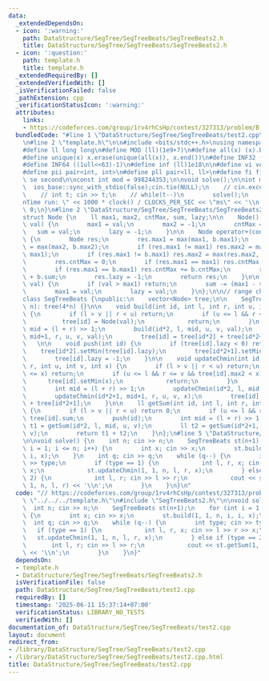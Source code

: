 ```yaml
---
data:
  _extendedDependsOn:
  - icon: ':warning:'
    path: DataStructure/SegTree/SegTreeBeats/SegTreeBeats2.h
    title: DataStructure/SegTree/SegTreeBeats/SegTreeBeats2.h
  - icon: ':question:'
    path: template.h
    title: template.h
  _extendedRequiredBy: []
  _extendedVerifiedWith: []
  _isVerificationFailed: false
  _pathExtension: cpp
  _verificationStatusIcon: ':warning:'
  attributes:
    links:
    - https://codeforces.com/group/1rv4rhCsHp/contest/327313/problem/B
  bundledCode: "#line 1 \"DataStructure/SegTree/SegTreeBeats/test2.cpp\"\n// https://codeforces.com/group/1rv4rhCsHp/contest/327313/problem/B\n\
    \n#line 2 \"template.h\"\n\n#include <bits/stdc++.h>\nusing namespace std;\n \n\
    #define ll long long\n#define MOD (ll)(1e9+7)\n#define all(x) (x).begin(),(x).end()\n\
    #define unique(x) x.erase(unique(all(x)), x.end())\n#define INF32 ((1ull<<31)-1)\n\
    #define INF64 ((1ull<<63)-1)\n#define inf (ll)1e18\n\n#define vi vector<int>\n\
    #define pii pair<int, int>\n#define pll pair<ll, ll>\n#define fi first\n#define\
    \ se second\n\nconst int mod = 998244353;\n\nvoid solve();\n\nint main(){\n  \
    \  ios_base::sync_with_stdio(false);cin.tie(NULL);\n    // cin.exceptions(cin.failbit);\n\
    \    // int t; cin >> t;\n    // while(t--)\n        solve();\n    cerr << \"\\\
    nTime run: \" << 1000 * clock() / CLOCKS_PER_SEC << \"ms\" << '\\n';\n    return\
    \ 0;\n}\n#line 2 \"DataStructure/SegTree/SegTreeBeats/SegTreeBeats2.h\"\n\n\n\
    struct Node {\n    ll max1, max2, cntMax, sum, lazy;\n\n    Node() {}\n\n    Node(int\
    \ val) {\n        max1 = val;\n        max2 = -1;\n        cntMax = 1;\n     \
    \   sum = val;\n        lazy = -1;\n    }\n\n    Node operator+(const Node &b)\
    \ {\n        Node res;\n        res.max1 = max(max1, b.max1);\n        res.max2\
    \ = max(max2, b.max2);\n        if (res.max1 != max1) res.max2 = max(res.max2,\
    \ max1);\n        if (res.max1 != b.max1) res.max2 = max(res.max2, b.max1); \n\
    \        res.cntMax = 0;\n        if (res.max1 == max1) res.cntMax += cntMax;\n\
    \        if (res.max1 == b.max1) res.cntMax += b.cntMax;\n        res.sum = sum\
    \ + b.sum;\n        res.lazy = -1;\n        return res;\n    }\n\n    void setMin(int\
    \ val) {\n        if (val > max1) return;\n        sum -= (max1 - val) * cntMax;\n\
    \        max1 = val;\n        lazy = val;\n    }\n};\n\n// range chmin, sum\n\
    class SegTreeBeats {\npublic:\n    vector<Node> tree;\n\n    SegTreeBeats(int\
    \ n): tree(4*n) {}\n\n    void build(int id, int l, int r, int u, int v, int val)\
    \ {\n        if (l > v || r < u) return;\n        if (u <= l && r <= v) {\n  \
    \          tree[id] = Node(val);\n            return;\n        }\n        int\
    \ mid = (l + r) >> 1;\n        build(id*2, l, mid, u, v, val);\n        build(id*2+1,\
    \ mid+1, r, u, v, val);\n        tree[id] = tree[id*2] + tree[id*2+1];\n    }\
    \   \n\n    void push(int id) {\n        if (tree[id].lazy < 0) return;\n    \
    \    tree[id*2].setMin(tree[id].lazy);\n        tree[id*2+1].setMin(tree[id].lazy);\n\
    \        tree[id].lazy = -1;\n    }\n\n    void updateChmin(int id, int l, int\
    \ r, int u, int v, int x) {\n        if (l > v || r < u) return;\n        if (tree[id].max1\
    \ <= x) return;\n        if (u <= l && r <= v && tree[id].max2 < x) {\n      \
    \      tree[id].setMin(x);\n            return;\n        }\n        push(id);\n\
    \        int mid = (l + r) >> 1;\n        updateChmin(id*2, l, mid, u, v, x);\n\
    \        updateChmin(id*2+1, mid+1, r, u, v, x);\n        tree[id] = tree[id*2]\
    \ + tree[id*2+1];\n    }\n\n    ll getSum(int id, int l, int r, int u, int v)\
    \ {\n        if (l > v || r < u) return 0;\n        if (u <= l && r <= v) return\
    \ tree[id].sum;\n        push(id);\n        int mid = (l + r) >> 1;\n        ll\
    \ t1 = getSum(id*2, l, mid, u, v);\n        ll t2 = getSum(id*2+1, mid+1, r, u,\
    \ v);\n        return t1 + t2;\n    }\n};\n#line 5 \"DataStructure/SegTree/SegTreeBeats/test2.cpp\"\
    \n\nvoid solve() {\n    int n; cin >> n;\n    SegTreeBeats st(n+1);\n    for (int\
    \ i = 1; i <= n; i++) {\n        int x; cin >> x;\n        st.build(1, 1, n, i,\
    \ i, x);\n    }\n    int q; cin >> q;\n    while (q--) {\n        int type; cin\
    \ >> type;\n        if (type == 1) {\n            int l, r, x; cin >> l >> r >>\
    \ x;\n            st.updateChmin(1, 1, n, l, r, x);\n        } else if (type ==\
    \ 2) {\n            int l, r; cin >> l >> r;\n            cout << st.getSum(1,\
    \ 1, n, l, r) << '\\n';\n        }\n    }\n}\n"
  code: "// https://codeforces.com/group/1rv4rhCsHp/contest/327313/problem/B\n\n#include\
    \ \"../../../template.h\"\n#include \"SegTreeBeats2.h\"\n\nvoid solve() {\n  \
    \  int n; cin >> n;\n    SegTreeBeats st(n+1);\n    for (int i = 1; i <= n; i++)\
    \ {\n        int x; cin >> x;\n        st.build(1, 1, n, i, i, x);\n    }\n  \
    \  int q; cin >> q;\n    while (q--) {\n        int type; cin >> type;\n     \
    \   if (type == 1) {\n            int l, r, x; cin >> l >> r >> x;\n         \
    \   st.updateChmin(1, 1, n, l, r, x);\n        } else if (type == 2) {\n     \
    \       int l, r; cin >> l >> r;\n            cout << st.getSum(1, 1, n, l, r)\
    \ << '\\n';\n        }\n    }\n}"
  dependsOn:
  - template.h
  - DataStructure/SegTree/SegTreeBeats/SegTreeBeats2.h
  isVerificationFile: false
  path: DataStructure/SegTree/SegTreeBeats/test2.cpp
  requiredBy: []
  timestamp: '2025-06-11 15:37:14+07:00'
  verificationStatus: LIBRARY_NO_TESTS
  verifiedWith: []
documentation_of: DataStructure/SegTree/SegTreeBeats/test2.cpp
layout: document
redirect_from:
- /library/DataStructure/SegTree/SegTreeBeats/test2.cpp
- /library/DataStructure/SegTree/SegTreeBeats/test2.cpp.html
title: DataStructure/SegTree/SegTreeBeats/test2.cpp
---
```

